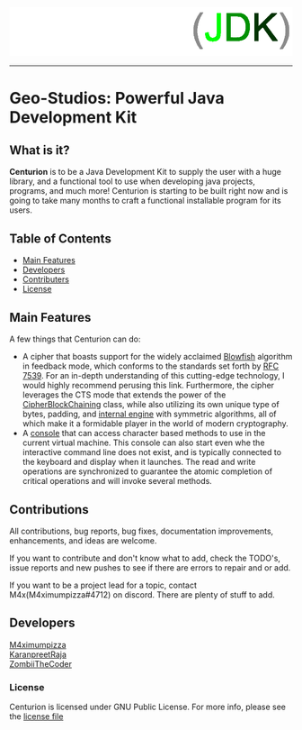 <div align="center">
<img id="logo" src="https://raw.githubusercontent.com/GeoStudios/ContentStorage/main/Projects/Centurion/Logo.png" width="750">
</div>

-----------------

# Geo-Studios: Powerful Java Development Kit

## What is it?

**Centurion** is to be a Java Development Kit to supply the user with a huge library, and a functional tool
to use when developing java projects, programs, and much more! Centurion is starting to be built right now 
and is going to take many months to craft a functional installable program for its users.

## Table of Contents

- [Main Features](#main-features)
- [Developers](#developers)
- [Contributers](#contributions)
- [License](#license)

## Main Features
A few things that Centurion can do:

 - A cipher that boasts support for the widely acclaimed [Blowfish](https://github.com/GeoStudios/Centurion/blob/main/src/ja/core/net/geostudios/crypto/provider/ChaCha20Cipher.java) algorithm in feedback mode, which conforms to the standards set forth by [RFC 7539](https://datatracker.ietf.org/doc/html/rfc7539). For an in-depth understanding of this cutting-edge technology, I would highly recommend perusing this link. Furthermore, the cipher leverages the CTS mode that extends the power of the [CipherBlockChaining](https://github.com/GeoStudios/Centurion/blob/main/src/ja/core/net/geostudios/crypto/provider/CipherFeedback.java) class, while also utilizing its own unique type of bytes, padding, and [internal engine](https://github.com/GeoStudios/Centurion/blob/main/src/ja/core/net/geostudios/crypto/provider/CipherCore.java) with symmetric algorithms, all of which make it a formidable player in the world of modern cryptography.
 - A [console](https://github.com/GeoStudios/Centurion/blob/main/src/ja/core/ja/io/Console.java) that can access character based methods to use in the current virtual machine. This console can also start even whe the interactive command line does not exist, and is typically connected to the keyboard and display when it launches. The read and write operations are synchronized to guarantee the atomic completion of critical operations and will invoke several methods. 

## Contributions

All contributions, bug reports, bug fixes, documentation improvements, enhancements, and ideas are welcome.

If you want to contribute and don't know what to add, check the TODO's, issue reports and new pushes to see
if there are errors to repair and or add.

If you want to be a project lead for a topic, contact M4x(M4ximumpizza#4712) on discord. There are plenty of stuff to add.

## Developers

[M4ximumpizza](https://github.com/M4ximumPizza)</br>
[KaranpreetRaja](https://github.com/KaranpreetRaja)</br>
[ZombiiTheCoder](https://github.com/ZombiiTheCoder)

### License

Centurion is licensed under GNU Public License. For more info, please see the [license file](https://github.com/GeoStudios/Centurion/blob/main/License.rtf)

<script>
    if (location.href.includes("tree/dev")) {
        document.getElementById("logo").src = "https://raw.githubusercontent.com/GeoStudios/ContentStorage/main/Projects/Centurion/centurion_dev.png"
    }else {
         document.getElementById("logo").src = "https://raw.githubusercontent.com/GeoStudios/ContentStorage/main/Projects/Centurion/centurion_stable.png"
    }
</script>